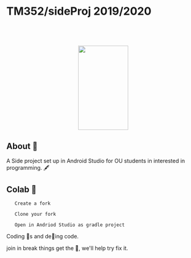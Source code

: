 # TM352/sideProj 2019/2020

<h1 align="center">
  <br>
  <img src="https://github.com/LHussell/TM352-sideProj/blob/master/tmPro.PNG" alt="" width="130px" height="220px">
  <br>
</h1>


## About :book:
  A Side project set up in Android Studio for OU students in interested in programming. :fountain_pen:

## Colab :construction:

```
   Create a fork
  
   Clone your fork 
     
   Open in Andriod Studio as gradle project
```

  Coding :bug:s  and de:bug:ing code.

  join in break things get the :tshirt:, we'll help try fix it.

  
